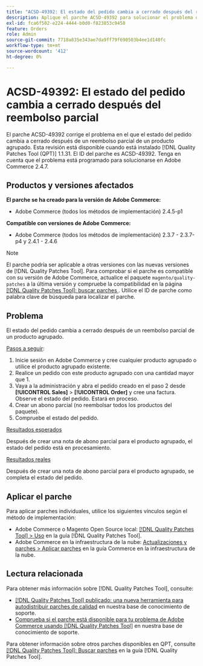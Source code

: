 ```yaml
---
title: "ACSD-49392: El estado del pedido cambia a cerrado después del reembolso parcial"
description: Aplique el parche ACSD-49392 para solucionar el problema de Adobe Commerce en el que el estado del pedido cambia a cerrado después de un reembolso parcial de un producto agrupado.
exl-id: fca6f502-e224-4444-b0d0-f823853c9458
feature: Orders
role: Admin
source-git-commit: 7718a835e343ae7da9ff79f690503b4ee1d140fc
workflow-type: tm+mt
source-wordcount: '412'
ht-degree: 0%

---
```


# ACSD-49392: El estado del pedido cambia a cerrado después del reembolso parcial

El parche ACSD-49392 corrige el problema en el que el estado del pedido cambia a cerrado después de un reembolso parcial de un producto agrupado. Esta revisión está disponible cuando está instalado [!DNL Quality Patches Tool (QPT)] 1.1.31. El ID del parche es ACSD-49392. Tenga en cuenta que el problema está programado para solucionarse en Adobe Commerce 2.4.7.

## Productos y versiones afectados

**El parche se ha creado para la versión de Adobe Commerce:**

* Adobe Commerce (todos los métodos de implementación) 2.4.5-p1

**Compatible con versiones de Adobe Commerce:**

* Adobe Commerce (todos los métodos de implementación) 2.3.7 - 2.3.7-p4 y 2.4.1 - 2.4.6

>[!NOTE]
>
>El parche podría ser aplicable a otras versiones con las nuevas versiones de [!DNL Quality Patches Tool]. Para comprobar si el parche es compatible con su versión de Adobe Commerce, actualice el paquete `magento/quality-patches` a la última versión y compruebe la compatibilidad en la página [[!DNL Quality Patches Tool]: buscar parches ](https://experienceleague.adobe.com/tools/commerce-quality-patches/index.html). Utilice el ID de parche como palabra clave de búsqueda para localizar el parche.

## Problema

El estado del pedido cambia a cerrado después de un reembolso parcial de un producto agrupado.

<u>Pasos a seguir</u>:

1. Inicie sesión en Adobe Commerce y cree cualquier producto agrupado o utilice el producto agrupado existente.
1. Realice un pedido con este producto agrupado con una cantidad mayor que 1.
1. Vaya a la administración y abra el pedido creado en el paso 2 desde **[!UICONTROL Sales]** > **[!UICONTROL Order]** y cree una factura. Observe el estado del pedido. Estará en proceso.
1. Crear un abono parcial (no reembolsar todos los productos del paquete).
1. Compruebe el estado del pedido.

<u>Resultados esperados</u>

Después de crear una nota de abono parcial para el producto agrupado, el estado del pedido está en procesamiento.

<u>Resultados reales</u>

Después de crear una nota de abono parcial para el producto agrupado, se completa el estado del pedido.

## Aplicar el parche

Para aplicar parches individuales, utilice los siguientes vínculos según el método de implementación:

* Adobe Commerce o Magento Open Source local: [[!DNL Quality Patches Tool] > Uso](https://experienceleague.adobe.com/docs/commerce-operations/tools/quality-patches-tool/usage.html) en la guía [!DNL Quality Patches Tool].
* Adobe Commerce en la infraestructura de la nube: [Actualizaciones y parches > Aplicar parches](https://experienceleague.adobe.com/docs/commerce-cloud-service/user-guide/develop/upgrade/apply-patches.html) en la guía Commerce en la infraestructura de la nube.

## Lectura relacionada

Para obtener más información sobre [!DNL Quality Patches Tool], consulte:

* [[!DNL Quality Patches Tool] publicado: una nueva herramienta para autodistribuir parches de calidad](/help/announcements/adobe-commerce-announcements/magento-quality-patches-released-new-tool-to-self-serve-quality-patches.md) en nuestra base de conocimiento de soporte.
* [Comprueba si el parche está disponible para tu problema de Adobe Commerce usando [!DNL Quality Patches Tool]](/help/support-tools/patches-available-in-qpt-tool/check-patch-for-magento-issue-with-magento-quality-patches.md) en nuestra base de conocimiento de soporte.

Para obtener información sobre otros parches disponibles en QPT, consulte [[!DNL Quality Patches Tool]: Buscar parches](https://experienceleague.adobe.com/tools/commerce-quality-patches/index.html) en la guía [!DNL Quality Patches Tool].
